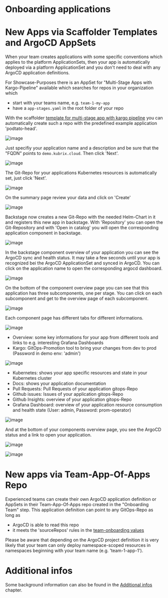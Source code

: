 # Onboarding applications

# New Apps via Scaffolder Templates and ArgoCD AppSets

When your team creates applications with some specific conventions which applies to the platform ApplicationSets, then your app is automatically deployed via a platform ApplicationSet and you don't need to deal with any ArgoCD application definitions.

For Showcase-Purposes there is an AppSet for "Multi-Stage Apps with Kargo-Pipeline" available which searches for repos in your organization which

* start with your teams name, e.g. `team-1-my-app`
* have a `app-stages.yaml` in the root folder of your repo

With the scaffolder [template for multi-stage app with kargo pipeline](https://backstage.demo.kubrix.cloud/create/templates/default/multi-stage-app-with-kargo-pipeline) you can automatically create such a repo with the predefined example application 'podtato-head'.

![image](../../img/app-onboarding-1.png)

Just specifiy your application name and a description and be sure that the "FQDN" points to `demo.kubrix.cloud`. Then click 'Next'.

![image](../../img/app-onboarding-2.png)

The Git-Repo for your applications Kubernetes resources is automatically set, just click 'Next'.

![image](../../img/app-onboarding-3.png)

On the summary page review your data and click on 'Create'

![image](../../img/app-onboarding-4.png)

Backstage now creates a new Git-Repo with the needed Helm-Chart in it and registers this new app in backstage. With 'Repository' you can open the Git-Repository and with 'Open in catalog' you will open the corresponding application component in backstage.

![image](../../img/app-onboarding-5.png)

In the backstage component overview of your application you can see the ArgoCD sync and health status. It may take a few seconds until your app is recognized bei the ArgoCD ApplicationSet and synced in ArgoCD. You can click on the application name to open the corresponding argocd dashboard.

![image](../../img/app-onboarding-6.png)

On the bottom of the component overview page you can see that this application has three subcomponents, one per stage.
You can click on each subcomponent and get to the overview page of each subcomponent.

![image](../../img/app-onboarding-7.png)

Each component page has different tabs for different informations.

![image](../../img/app-onboarding-8.png)

* Overview: some key informations for your app from different tools and links to e.g. interesting Grafana Dashboards
* Kargo: GitOps-Promotion tool to bring your changes from dev to prod (Password in demo env: 'admin')

![image](../../img/app-onboarding-10.png)

* Kubernetes: shows your app specific resources and state in your Kubernetes cluster
* Docs: shows your application documentation
* Pull Requests: Pull Requests of your application gitops-Repo
* Github issues: Issues of your application gitops-Repo
* Github Insights: overview of your application gitops-Repo
* Grafana Dashboard: overview of your application resource consumption and health state (User: admin, Password: prom-operator)

![image](../../img/app-onboarding-12.png)

And at the bottom of your components overview page, you see the ArgoCD status and a link to open your application.

![image](../../img/app-onboarding-9.png)

![image](../../img/app-onboarding-11.png)


# New apps via Team-App-Of-Apps Repo

Experienced teams can create their own ArgoCD application definition or AppSets in their Team-App-Of-Apps repo created in the "Onboarding Team" step.
This application definition can point to any GitOps-Repo as long as

* ArgoCD is able to read this repo
* it meets the 'sourceRepos' rules in the [team-onboarding values](https://github.com/kubriX-demo/kubriX-demo-oss/blob/main/platform-apps/charts/team-onboarding/values-demo-metalstack.yaml)

Please be aware that depending on the ArgoCD project definition it is very likely that your team can only deploy namespace-scoped resources in namespaces beginning with your team name (e.g. 'team-1-app-1').


# Additional infos

Some background information can also be found in the [Additional infos](onboarding-additional-infos.md) chapter.
